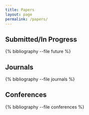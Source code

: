 ```yaml
---
title: Papers
layout: page
permalink: /papers/
---
```


## Submitted/In Progress

{% bibliography --file future %}

## Journals

{% bibliography --file journals %}

## Conferences

{% bibliography --file conferences %}

<!-- ## Other -->

<!-- {% bibliography --file other %} -->